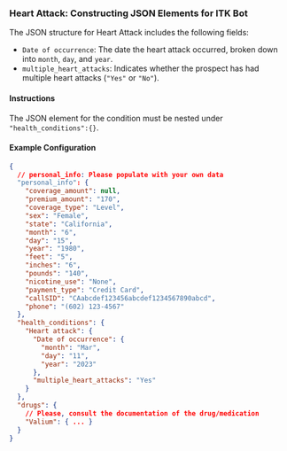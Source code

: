 ### Heart Attack: Constructing JSON Elements for ITK Bot

The JSON structure for Heart Attack includes the following fields:

- `Date of occurrence`: The date the heart attack occurred, broken down into `month`, `day`, and `year`.
- `multiple_heart_attacks`: Indicates whether the prospect has had multiple heart attacks (`"Yes"` or `"No"`).

#### Instructions

The JSON element for the condition must be nested under `"health_conditions":{}`.

#### Example Configuration

```json
{
  // personal_info: Please populate with your own data
  "personal_info": {
    "coverage_amount": null,
    "premium_amount": "170",
    "coverage_type": "Level",
    "sex": "Female",
    "state": "California",
    "month": "6",
    "day": "15",
    "year": "1980",
    "feet": "5",
    "inches": "6",
    "pounds": "140",
    "nicotine_use": "None",
    "payment_type": "Credit Card",
    "callSID": "CAabcdef123456abcdef1234567890abcd",
    "phone": "(602) 123-4567"
  },
  "health_conditions": {
    "Heart attack": {
      "Date of occurrence": {
        "month": "Mar",
        "day": "11",
        "year": "2023"
      },
      "multiple_heart_attacks": "Yes"
    }
  },
  "drugs": {
    // Please, consult the documentation of the drug/medication
    "Valium": { ... }
  }
}
```
